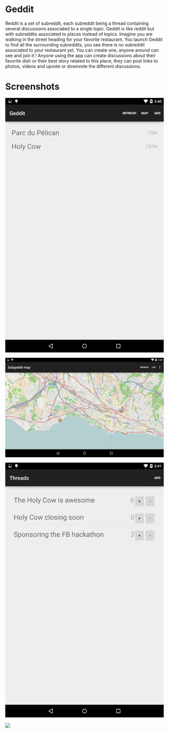# Geddit

Reddit is a set of subreddit, each subreddit being a thread containing several discussions associated to a single topic. Geddit is like reddit but with subreddits associated to places instead of topics. Imagine you are walking in the street heading for your favorite restaurant. You launch Geddit to find all the surrounding subreddits, you see there is no subreddit associated to your restaurant yet. You can create one, anyone around can see and join it ! Anyone using the app can create discussions about their favorite dish or their best story related to this place, they can post links to photos, videos and upvote or downvote the different discussions. 

# Screenshots

![](screenshots/main.png)

![](screenshots/map.png)

![](screenshots/subgeddit.png)

![](screenshots/thread.png)
